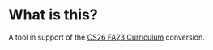 # What is this?
A tool in support of the [CS26 FA23 Curriculum](https://cse.ucsd.edu/undergraduate/computer-science-cs26-fall-2023-major-curriculum-homepage) conversion.

